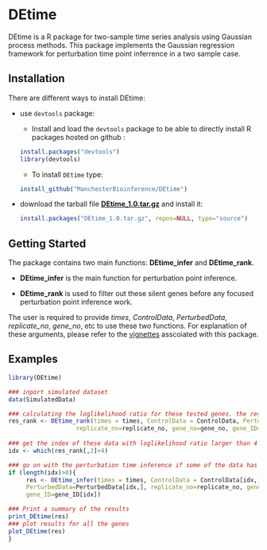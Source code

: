 # DEtime
DEtime is a R package for two-sample time series analysis using Gaussian process methods. 
This package implements the Gaussian regression framework for perturbation time point inferrence in a two sample case. 

## Installation

There are different ways to install DEtime:
* use `devtools` package: 
  + Install and load the `devtools` package to be able to directly install R packages hosted on github :

   ```R
   install.packages("devtools")
   library(devtools)
   ```
  + To install `DEtime` type:

   ```R
   install_github("ManchesterBioinference/DEtime")
   ```

* download the tarball file [**DEtime_1.0.tar.gz**](https://github.com/ManchesterBioinference/DEtime/blob/master/DEtime_1.0.tar.gz) and install it:

   ```R
   install.packages("DEtime_1.0.tar.gz", repos=NULL, type="source")
   ```

## Getting Started
The package contains two main functions: **DEtime_infer** and **DEtime_rank**. 

* **DEtime_infer** is the main function for perturbation point inference.

* **DEtime_rank** is used to filter out these silent genes before any focused perturbation point inference work. 

The user is required to provide _times_, _ControlData_, _PerturbedData_, _replicate_no_, _gene_no_, etc to use
these two functions. For explanation of these arguments, please refer to the 
[vignettes](https://github.com/ManchesterBioinference/DEtime/tree/master/vignettes/vignettes.pdf) asscoiated with this package.

## Examples

```R
library(DEtime)

### inport simulated dataset
data(SimulatedData)

### calculating the loglikelihood ratio for these tested genes. the result is saved into DEtime_rank.txt
res_rank <- DEtime_rank(times = times, ControlData = ControlData, PerturbedData=PerturbedData,
                   replicate_no=replicate_no, gene_no=gene_no, gene_ID=gene_ID, savefile=TRUE)
 
### get the index of these data with loglikelihood ratio larger than 4
idx <- which(res_rank[,2]>4)

### go on with the perturbation time inference if some of the data has passed the threshould test 
if (length(idx)>0){
     res <- DEtime_infer(times = times, ControlData = ControlData[idx,], 
     PerturbedData=PerturbedData[idx,], replicate_no=replicate_no, gene_no=length(idx), times_test=times,     
     gene_ID=gene_ID[idx])

### Print a summary of the results
print_DEtime(res)
### plot results for all the genes
plot_DEtime(res)
}
```
